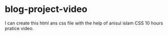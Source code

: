 # blog-project-video
I can create this html ans css file with the help of anisul islam CSS 10 hours pratice video.

